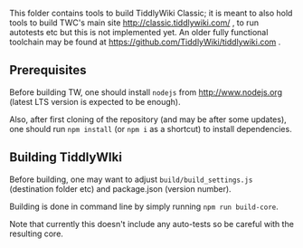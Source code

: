 This folder contains tools to build TiddlyWiki Classic; it is meant to also hold tools to build
TWC's main site http://classic.tiddlywiki.com/ , to run autotests etc but this is not implemented yet.
An older fully functional toolchain may be found at https://github.com/TiddlyWiki/tiddlywiki.com .

Prerequisites
-------------
Before building TW, one should install `nodejs` from http://www.nodejs.org (latest LTS version
is expected to be enough).

Also, after first cloning of the repository (and may be after some updates),
one should run `npm install` (or `npm i` as a shortcut) to install dependencies.

Building TiddlyWIki
-------------------

Before building, one may want to adjust `build/build_settings.js` (destination folder etc)
and package.json (version number).

Building is done in command line by simply running `npm run build-core`.

Note that currently this doesn't include any auto-tests so be careful with the resulting core.
